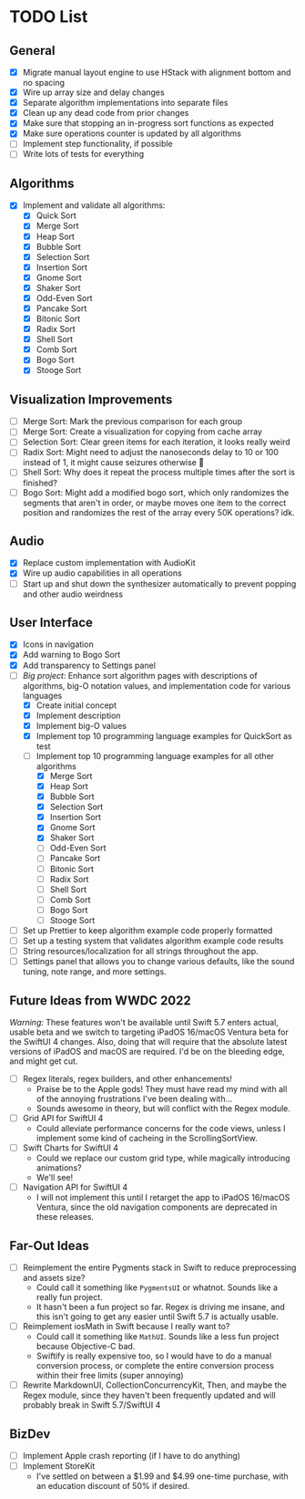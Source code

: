 # TODO List

## General

* [x] Migrate manual layout engine to use HStack with alignment bottom and no spacing
* [x] Wire up array size and delay changes
* [x] Separate algorithm implementations into separate files
* [x] Clean up any dead code from prior changes
* [x] Make sure that stopping an in-progress sort functions as expected
* [x] Make sure operations counter is updated by all algorithms
* [ ] Implement step functionality, if possible
* [ ] Write lots of tests for everything

## Algorithms

* [x] Implement and validate all algorithms:
  * [x] Quick Sort
  * [x] Merge Sort
  * [x] Heap Sort
  * [x] Bubble Sort
  * [x] Selection Sort
  * [x] Insertion Sort
  * [x] Gnome Sort
  * [x] Shaker Sort
  * [x] Odd-Even Sort
  * [x] Pancake Sort
  * [x] Bitonic Sort
  * [x] Radix Sort
  * [x] Shell Sort
  * [x] Comb Sort
  * [x] Bogo Sort
  * [x] Stooge Sort
    
## Visualization Improvements

* [ ] Merge Sort: Mark the previous comparison for each group
* [ ] Merge Sort: Create a visualization for copying from cache array
* [ ] Selection Sort: Clear green items for each iteration, it looks really weird
* [ ] Radix Sort: Might need to adjust the nanoseconds delay to 10 or 100 instead of 1, it might cause seizures otherwise 😬
* [ ] Shell Sort: Why does it repeat the process multiple times after the sort is finished?
* [ ] Bogo Sort: Might add a modified bogo sort, which only randomizes the segments that aren't in order, or maybe moves one item to the correct position and randomizes the rest of the array every 50K operations? idk.

## Audio

* [x] Replace custom implementation with AudioKit
* [x] Wire up audio capabilities in all operations
* [ ] Start up and shut down the synthesizer automatically to prevent popping and other audio weirdness

## User Interface

* [x] Icons in navigation
* [x] Add warning to Bogo Sort
* [x] Add transparency to Settings panel
* [ ] *Big project:* Enhance sort algorithm pages with descriptions of algorithms, big-O notation values, and implementation code for various languages
  * [x] Create initial concept
  * [x] Implement description
  * [x] Implement big-O values
  * [x] Implement top 10 programming language examples for QuickSort as test
  * [ ] Implement top 10 programming language examples for all other algorithms
    * [x] Merge Sort
    * [x] Heap Sort
    * [x] Bubble Sort
    * [x] Selection Sort
    * [x] Insertion Sort
    * [x] Gnome Sort
    * [x] Shaker Sort
    * [ ] Odd-Even Sort
    * [ ] Pancake Sort
    * [ ] Bitonic Sort
    * [ ] Radix Sort
    * [ ] Shell Sort
    * [ ] Comb Sort
    * [ ] Bogo Sort
    * [ ] Stooge Sort
* [ ] Set up Prettier to keep algorithm example code properly formatted
* [ ] Set up a testing system that validates algorithm example code results
* [ ] String resources/localization for all strings throughout the app.
* [ ] Settings panel that allows you to change various defaults, like the sound tuning, note range, and more settings.

## Future Ideas from WWDC 2022

*Warning:* These features won't be available until Swift 5.7 enters actual, usable beta and we switch to targeting iPadOS 16/macOS Ventura beta for the SwiftUI 4 changes. Also, doing that will require that the absolute latest versions of iPadOS and macOS are required. I'd be on the bleeding edge, and might get cut.

* [ ] Regex literals, regex builders, and other enhancements!
  * Praise be to the Apple gods! They must have read my mind with all of the annoying frustrations I've been dealing with...
  * Sounds awesome in theory, but will conflict with the Regex module.
* [ ] Grid API for SwiftUI 4
  * Could alleviate performance concerns for the code views, unless I implement some kind of cacheing in the ScrollingSortView.
* [ ] Swift Charts for SwiftUI 4
  * Could we replace our custom grid type, while magically introducing animations?
  * We'll see!
* [ ] Navigation API for SwiftUI 4
  * I will not implement this until I retarget the app to iPadOS 16/macOS Ventura, since the old navigation components are deprecated in these releases.

## Far-Out Ideas

* [ ] Reimplement the entire Pygments stack in Swift to reduce preprocessing and assets size?
  * Could call it something like `PygmentsUI` or whatnot. Sounds like a really fun project.
  * It hasn't been a fun project so far. Regex is driving me insane, and this isn't going to get any easier until Swift 5.7 is actually usable.
* [ ] Reimplement iosMath in Swift because I really want to?
  * Could call it something like `MathUI`. Sounds like a less fun project because Objective-C bad.
  * Swiftify is really expensive too, so I would have to do a manual conversion process, or complete the entire conversion process within their free limits (super annoying)
* [ ] Rewrite MarkdownUI, CollectionConcurrencyKit, Then, and maybe the Regex module, since they haven't been frequently updated and will probably break in Swift 5.7/SwiftUI 4

## BizDev

* [ ] Implement Apple crash reporting (if I have to do anything)
* [ ] Implement StoreKit
  * I've settled on between a $1.99 and $4.99 one-time purchase, with an education discount of 50% if desired.

